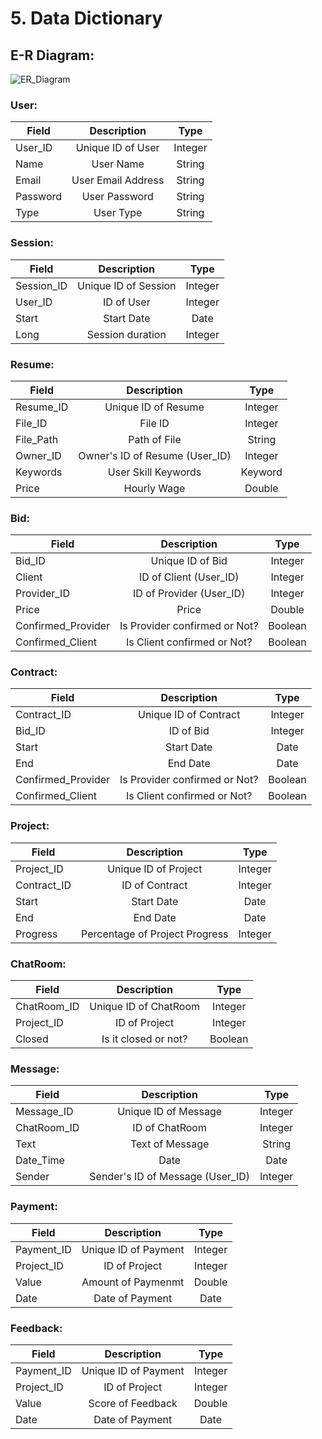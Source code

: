 
# 5. Data Dictionary

## E-R Diagram:
![ER_Diagram](https://user-images.githubusercontent.com/29688107/201511677-cf42171f-78b0-47c6-ab37-dc8fae1ae5bb.png)

### User:
| Field   |      Description      |  Type |
|----------|:-------------:|:------:|
| User_ID | Unique ID of User |   Integer   |
| Name | User Name |   String   |
| Email |    User Email Address   |   String   |
| Password |    User Password   |   String   |
| Type | User Type |    String   

### Session:
| Field   |      Description      |  Type |
|----------|:-------------:|:------:|
| Session_ID |  Unique ID of Session |   Integer   |
| User_ID |  ID of User |   Integer   |
| Start |    Start Date   |   Date   |
| Long | Session duration |   Integer   

### Resume:
| Field   |      Description      |  Type |
|----------|:-------------:|:------:|
| Resume_ID | Unique ID of Resume |   Integer   |
| File_ID | File ID |   Integer   |
| File_Path | Path of File |   String   |
| Owner_ID |    Owner's ID of Resume (User_ID)   |   Integer   |
| Keywords |    User Skill Keywords   |   Keyword   |
| Price | Hourly Wage |    Double  

### Bid:
| Field   |      Description      |  Type |
|----------|:-------------:|:------:|
|  Bid_ID | Unique ID of Bid |   Integer   |
| Client | ID of Client (User_ID) |   Integer   |
| Provider_ID |    ID of Provider (User_ID)   |   Integer   |
| Price |    Price   |   Double   |
| Confirmed_Provider |    Is Provider confirmed or Not?   |   Boolean   |
| Confirmed_Client | Is Client confirmed or Not?  |    Boolean 

### Contract:
| Field   |      Description      |  Type |
|----------|:-------------:|:------:|
|  Contract_ID | Unique ID of Contract |   Integer   |
| Bid_ID | ID of Bid |   Integer   |
| Start |    Start Date   |   Date   |
| End |    End Date   |   Date   |
| Confirmed_Provider |    Is Provider confirmed or Not?   |   Boolean   |
| Confirmed_Client | Is Client confirmed or Not?  |    Boolean 

### Project:
| Field   |      Description      |  Type |
|----------|:-------------:|:------:|
|  Project_ID | Unique ID of Project |   Integer   |
| Contract_ID | ID of Contract |   Integer   |
| Start |    Start Date   |   Date   |
| End |    End Date   |   Date   |
| Progress |    Percentage of Project Progress   |   Integer   

### ChatRoom:
| Field   |      Description      |  Type |
|----------|:-------------:|:------:|
|  ChatRoom_ID | Unique ID of ChatRoom |   Integer   |
| Project_ID | ID of Project |   Integer   |
| Closed |    Is it closed or not?   |   Boolean 

### Message:
| Field   |      Description      |  Type |
|----------|:-------------:|:------:|
|  Message_ID | Unique ID of Message |   Integer   |
| ChatRoom_ID | ID of ChatRoom |   Integer   |
| Text | Text of Message |   String   |
| Date_Time |    Date   |   Date   |
| Sender |    Sender's ID of Message (User_ID)   |   Integer

### Payment:
| Field   |      Description      |  Type |
|----------|:-------------:|:------:|
|  Payment_ID | Unique ID of Payment |   Integer   |
| Project_ID | ID of Project |   Integer   |
| Value | Amount of Paymenmt |   Double  |
| Date |    Date of Payment   |   Date   

### Feedback:
| Field   |      Description      |  Type |
|----------|:-------------:|:------:|
|  Payment_ID | Unique ID of Payment |   Integer   |
| Project_ID | ID of Project |   Integer   |
| Value | Score of Feedback |   Double  |
| Date |    Date of Payment   |   Date  

